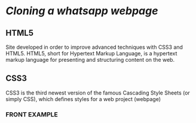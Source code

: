 # *Cloning a whatsapp webpage*

## HTML5

Site developed in order to improve advanced techniques with CSS3 and HTML5.
HTML5, short for Hypertext Markup Language, is a hypertext markup language for 
presenting and structuring content on the web.

## CSS3

CSS3 is the third newest version of the famous Cascading Style Sheets (or simply CSS), 
which defines styles for a web project (webpage)

### FRONT EXAMPLE